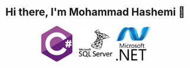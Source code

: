 <h1 align="center">Hi there, I'm Mohammad Hashemi 👋</h1>

<p align="center"> 
  <img src="https://raw.githubusercontent.com/devicons/devicon/master/icons/csharp/csharp-original.svg" alt="csharp" width="100" height="100" />
  <img src="https://raw.githubusercontent.com/devicons/devicon/9f4f5cdb393299a81125eb5127929ea7bfe42889/icons/microsoftsqlserver/microsoftsqlserver-plain-wordmark.svg" alt="sql server" width="100" height="100" />
  <img src="https://raw.githubusercontent.com/devicons/devicon/master/icons/dot-net/dot-net-original-wordmark.svg" width="100" height="100" />

</p>
